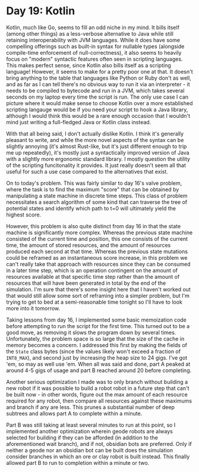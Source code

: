 # Day 19: Kotlin

Kotlin, much like Go, seems to fill an odd niche in my mind. It bills itself (among other things) as a less-verbose
alternative to Java while still retaining interoperability with JVM languages. While it does have some compelling
offerings such as built-in syntax for nullable types (alongside compile-time enforcement of null-correctness), it also
seems to heavily focus on "modern" syntactic features often seen in scripting languages. This makes perfect sense, since
Kotlin also bills itself as a scripting language! However, it seems to make for a pretty poor one at that. It doesn't
bring anything to the table that languages like Python or Ruby don't as well, and as far as I can tell there's no
obvious way to run it via an interpreter - it needs to be compiled to bytecode and run in a JVM, which takes several
seconds on my laptop every time the script is run. The only use case I can picture where it would make sense to choose
Kotlin over a more established scripting langauge would be if you need your script to hook a Java library, although I
would think this would be a rare enough occasion that I wouldn't mind just writing a full-fledged Java or Kotlin class
instead.

With that all being said, I don't actually dislike Kotlin. I think it's generally pleasant to write, and while the more
novel aspects of the syntax can be slightly annoying (it's almost Rust-like, but it's just different enough to trip me
up repeatedly), it's mostly just a syntactically improved version of Java with a slightly more ergonomic standard
library. I mostly question the utility of the scripting funcitonality it provides. It just really doesn't seem all that
useful for such a use case compared to the alternatives that exist.

On to today's problem. This was fairly similar to day 16's valve problem, where the task is to find the maximum "score"
that can be obtained by manipulating a state machine in discrete time steps. This class of problem necessitates a search
algorithm of some kind that can traverse the tree of potential states and identify which path to t=0 will ultimately
yield the highest score.

However, this problem is also quite distinct from day 16 in that the state machine is significantly more complex.
Whereas the previous state machine consisted of the current time and position, this one consists of the current time,
the amount of stored resources, and the amount of resources produced each second at that time. Whereas the previous
state mutations could be reframed as an instantaneous score increase, in this problem we can't really take that approach
with resources since they can be consumed in a later time step, which is an operation contingent on the amount of
resources available at that specific time step rather than the amount of resources that will have been generated in
total by the end of the simulation. I'm sure that there's some insight here that I haven't worked out that would still
allow some sort of reframing into a simpler problem, but I'm trying to get to bed at a semi-reasonable time tonight so
I'll have to look more into it tomorrow.

Taking lessons from day 16, I implemented some basic memoization code before attempting to run the script for the first
time. This turned out to be a good move, as removing it slows the program down by several times. Unfortunately, the
problem space is so large that the size of the cache in memory becomes a concern. I addressed this first by making the
fields of the `State` class bytes (since the values likely won't exceed a fraction of `INT8_MAX`), and second just by
increasing the heap size to 24 gigs. I've got 'em, so may as well use 'em. When all was said and done, part A peaked at
around 4-5 gigs of usage and part B reached around 20 before completing.

Another serious optimization I made was to only branch without building a new robot if it was possible to build a robot
robot in a future step that can't be built now - in other words, figure out the max amount of each resource required for
any robot, then compare all resources against these maximums and branch if any are less. This prunes a substantial
number of deep subtrees and allows part A to complete within a minute.

Part B was still taking at least several minutes to run at this point, so I implemented another optimization wherein
geode robots are always selected for building if they can be afforded (in addition to the aforementioned wait branch),
and if not, obsidian bots are preferred. Only if neither a geode nor an obsidian bot can be built does the simulation
consider branches in which an ore or clay robot is built instead. This finally allowed part B to run to completion
within a minute or two.
